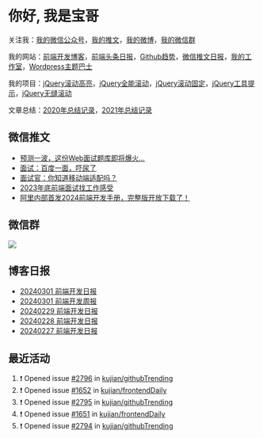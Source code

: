 
# 你好, 我是宝哥

关注我：[我的微信公众号](https://open.weixin.qq.com/qr/code?username=caibaojian_com)，[我的推文](https://weixin.qdkfweb.cn/)，[我的微博](https://weibo.com/kujian)，[我的微信群](https://qdkfweb.cn/go/weixinqun)

我的网站：[前端开发博客](https://qdkfweb.cn/)，[前端头条日报](https://toutiao.qdkfweb.cn/)，[Github趋势](https://github.qdkfweb.cn/)，[微信推文日报](https://weixin.qdkfweb.cn/)，[我的工作室](https://diy.qdkfweb.cn/)，[Wordpress主题巴士](https://wp.qdkfweb.cn/)

我的项目：[jQuery滚动高亮](https://github.com/kujian/scrollHighlight)，[jQuery全能滚动](https://github.com/kujian/power-slider)，[jQuery滚动固定](https://github.com/kujian/scrollfix)，[jQuery工具提示](https://github.com/kujian/tooltip)，[jQuery无缝滚动](http://github.com/kujian/scrollForever)

文章总结：[2020年总结记录](https://mp.weixin.qq.com/s/u0YW8BFWYLquVauhHrkSMQ)，[2021年总结记录](https://mp.weixin.qq.com/s/zMnxIpxMdDrIyuLxHRnSPw)


## 微信推文

<!-- BLOG-POST-LIST:START -->
- [预测一波，这份Web面试题库即将爆火…](https://weixin.qdkfweb.cn/40638.html)
- [面试：百度一面，吓尿了](https://weixin.qdkfweb.cn/40589.html)
- [面试官：你知道移动端适配吗？](https://weixin.qdkfweb.cn/40554.html)
- [2023年底前端面试找工作感受](https://weixin.qdkfweb.cn/40497.html)
- [阿里内部首发2024前端开发手册，完整版开放下载了！](https://weixin.qdkfweb.cn/40466.html)
<!-- BLOG-POST-LIST:END -->

## 微信群

![](https://qdkfweb.cn/d/uploads/2023/12/wechat.png?d=20240112)

## 博客日报

<!-- DAILY:START -->
- [20240301 前端开发日报](https://qdkfweb.cn/fe-daily-20240301.html)
- [20240301 前端开发周报](https://qdkfweb.cn/fe-weekly-20240301.html)
- [20240229 前端开发日报](https://qdkfweb.cn/fe-daily-20240229.html)
- [20240228 前端开发日报](https://qdkfweb.cn/fe-daily-20240228.html)
- [20240227 前端开发日报](https://qdkfweb.cn/fe-daily-20240227.html)
<!-- DAILY:END -->


## 最近活动

<!--START_SECTION:activity-->
1. ❗ Opened issue [#2796](https://github.com/kujian/githubTrending/issues/2796) in [kujian/githubTrending](https://github.com/kujian/githubTrending)
2. ❗ Opened issue [#1652](https://github.com/kujian/frontendDaily/issues/1652) in [kujian/frontendDaily](https://github.com/kujian/frontendDaily)
3. ❗ Opened issue [#2795](https://github.com/kujian/githubTrending/issues/2795) in [kujian/githubTrending](https://github.com/kujian/githubTrending)
4. ❗ Opened issue [#1651](https://github.com/kujian/frontendDaily/issues/1651) in [kujian/frontendDaily](https://github.com/kujian/frontendDaily)
5. ❗ Opened issue [#2794](https://github.com/kujian/githubTrending/issues/2794) in [kujian/githubTrending](https://github.com/kujian/githubTrending)
<!--END_SECTION:activity-->
